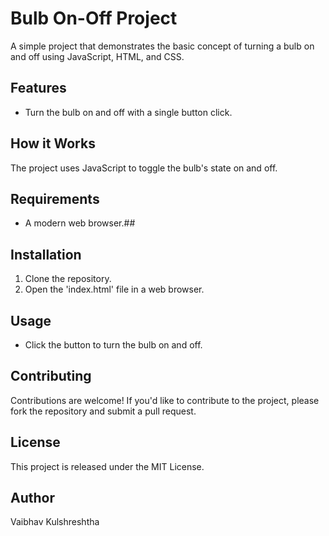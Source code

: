# Bulb On-Off Project

A simple project that demonstrates the basic concept of turning a bulb on and off using JavaScript, HTML, and CSS.

## Features
* Turn the bulb on and off with a single button click.

## How it Works
The project uses JavaScript to toggle the bulb's state on and off.

## Requirements
* A modern web browser.## 

## Installation
1. Clone the repository.
2. Open the 'index.html' file in a web browser.

## Usage
* Click the button to turn the bulb on and off.

## Contributing
Contributions are welcome! If you'd like to contribute to the project, please fork the repository and submit a pull request.

## License
This project is released under the MIT License.

## Author
Vaibhav Kulshreshtha